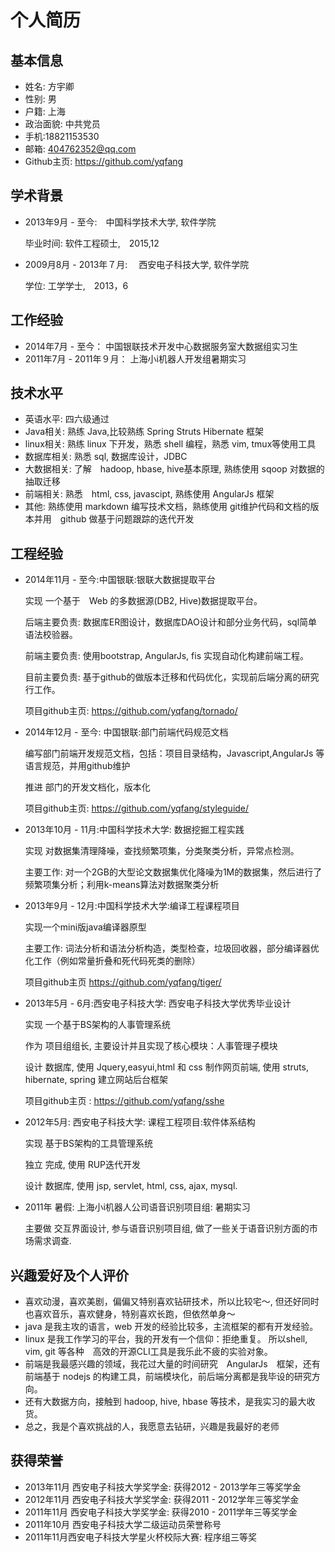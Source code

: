 个人简历
========

## 基本信息

- 姓名: 方宇卿
- 性别: 男
- 户籍: 上海
- 政治面貌: 中共党员
- 手机:18821153530
- 邮箱: 404762352@qq.com
- Github主页: https://github.com/yqfang
 
## 学术背景

- 2013年9月 - 至今:　中国科学技术大学, 软件学院

    毕业时间:    软件工程硕士,　2015,12
 
- 2009月8月 - 2013年７月:　 西安电子科技大学, 软件学院

    学位:    工学学士,　2013，6

## 工作经验

- 2014年7月 - 至今： 中国银联技术开发中心数据服务室大数据组实习生
- 2011年7月 - 2011年９月： 上海小i机器人开发组暑期实习

## 技术水平

- 英语水平: 四六级通过
- Java相关: 熟练 Java,比较熟练 Spring Struts Hibernate 框架
- linux相关: 熟练 linux 下开发，熟悉 shell 编程，熟悉 vim, tmux等使用工具
- 数据库相关: 熟悉 sql, 数据库设计，JDBC
- 大数据相关: 了解　hadoop, hbase, hive基本原理, 熟练使用 sqoop 对数据的抽取迁移
- 前端相关: 熟悉　html, css, javascipt, 熟练使用 AngularJs 框架
- 其他: 熟练使用 markdown 编写技术文档，熟练使用 git维护代码和文档的版本并用　github 做基于问题跟踪的迭代开发

## 工程经验

- 2014年11月 - 至今:中国银联:银联大数据提取平台

    实现 一个基于　Web 的多数据源(DB2, Hive)数据提取平台。

    后端主要负责: 数据库ER图设计，数据库DAO设计和部分业务代码，sql简单语法校验器。

    前端主要负责: 使用bootstrap, AngularJs, fis 实现自动化构建前端工程。

    目前主要负责: 基于github的做版本迁移和代码优化，实现前后端分离的研究行工作。

    项目github主页: https://github.com/yqfang/tornado/

- 2014年12月 - 至今: 中国银联:部门前端代码规范文档

    编写部门前端开发规范文档，包括：项目目录结构，Javascript,AngularJs 等语言规范，并用github维护

    推进 部门的开发文档化，版本化

    项目github主页: https://github.com/yqfang/styleguide/

- 2013年10月 - 11月:中国科学技术大学: 数据挖掘工程实践

    实现 对数据集清理降噪，查找频繁项集，分类聚类分析，异常点检测。

    主要工作: 对一个2GB的大型论文数据集优化降噪为1M的数据集，然后进行了频繁项集分析；利用k-means算法对数据聚类分析

- 2013年9月 - 12月:中国科学技术大学:编译工程课程项目

    实现一个mini版java编译器原型

    主要工作: 词法分析和语法分析构造，类型检查，垃圾回收器，部分编译器优化工作（例如常量折叠和死代码死类的删除）

    项目github主页 https://github.com/yqfang/tiger/

- 2013年5月 - 6月:西安电子科技大学: 西安电子科技大学优秀毕业设计 

    实现 一个基于BS架构的人事管理系统

    作为 项目组组长, 主要设计并且实现了核心模块：人事管理子模块

    设计 数据库, 使用 Jquery,easyui,html 和 css 制作网页前端, 使用 struts, hibernate, spring 建立网站后台框架

    项目github主页 : https://github.com/yqfang/sshe

- 2012年5月: 西安电子科技大学: 课程工程项目:软件体系结构

    实现 基于BS架构的工具管理系统

    独立 完成, 使用 RUP迭代开发

    设计 数据库, 使用 jsp, servlet, html, css, ajax, mysql.

- 2011年 暑假: 上海小i机器人公司语音识别项目组: 暑期实习

    主要做 交互界面设计, 参与语音识别项目组, 做了一些关于语音识别方面的市场需求调查.

## 兴趣爱好及个人评价

- 喜欢动漫，喜欢美剧，偏偏又特别喜欢钻研技术，所以比较宅～, 但还好同时也喜欢音乐，喜欢健身，特别喜欢长跑，但依然单身～
- java 是我主攻的语言，web 开发的经验比较多，主流框架的都有开发经验。
- linux 是我工作学习的平台，我的开发有一个信仰：拒绝重复。
所以shell, vim, git 等各种　高效的开源CLI工具是我乐此不疲的实验对象。
- 前端是我最感兴趣的领域，我花过大量的时间研究　AngularJs　框架，还有前端基于
nodejs 的构建工具，前端模块化，前后端分离都是我毕设的研究方向。
- 还有大数据方向，接触到 hadoop, hive, hbase 等技术，是我实习的最大收货。
- 总之，我是个喜欢挑战的人，我愿意去钻研，兴趣是我最好的老师


## 获得荣誉
- 2013年11月  西安电子科技大学奖学金: 获得2012 - 2013学年三等奖学金
- 2012年11月  西安电子科技大学奖学金: 获得2011 - 2012学年三等奖学金
- 2011年11月  西安电子科技大学奖学金: 获得2010 - 2011学年三等奖学金
- 2011年10月  西安电子科技大学二级运动员荣誉称号
- 2011年11月西安电子科技大学星火杯校际大赛: 程序组三等奖
